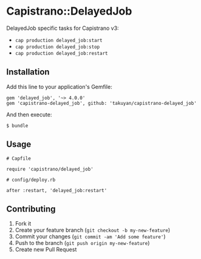 # Capistrano::DelayedJob

DelayedJob specific tasks for Capistrano v3:

- `cap production delayed_job:start`
- `cap production delayed_job:stop`
- `cap production delayed_job:restart`

## Installation

Add this line to your application's Gemfile:

    gem 'delayed_job', '~> 4.0.0'
    gem 'capistrano-delayed_job', github: 'takuyan/capistrano-delayed_job'

And then execute:

    $ bundle

## Usage

    # Capfile

    require 'capistrano/delayed_job'

    # config/deploy.rb

    after :restart, 'delayed_job:restart'

## Contributing

1. Fork it
2. Create your feature branch (`git checkout -b my-new-feature`)
3. Commit your changes (`git commit -am 'Add some feature'`)
4. Push to the branch (`git push origin my-new-feature`)
5. Create new Pull Request
